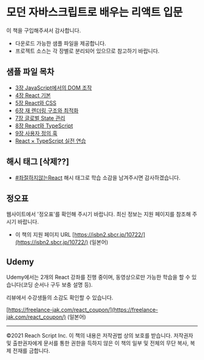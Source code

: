 # 모던 자바스크립트로 배우는 리액트 입문

이 책을 구입해주셔서 감사합니다.

- 다운로드 가능한 샘플 파일을 제공합니다.
- 프로젝트 소스는 각 장별로 분리되어 있으므로 참고하기 바랍니다.

## 샘플 파일 목차

- [3장 JavaScript에서의 DOM 조작](./3/README.md)
- [4장 React 기본](./4/react-basic)
- [5장 React와 CSS](./5/react-css)
- [6장 재 렌더링 구조와 최적화](./6/re-rendering)
- [7장 글로벌 State 관리](./7/global-state)
- [8장 React와 TypeScript](./8/typescript)
- [9장 사용자 정의 훅](./9/custom-hooks)
- [React × TypeScript 실전 연습](./appendix/react-typescript-app)

## 해시 태그 [삭제??]

- [#좌절하지않는React](https://twitter.com/search?q=%23%E6%8C%AB%E6%8A%98%E3%81%97%E3%81%AA%E3%81%84React%E6%9C%AC) 해시 태그로 학습 소감을 남겨주시면 감사하겠습니다.

## 정오표

웹사이트에서 '정오표'를 확인해 주시기 바랍니다. 최신 정보는 지원 페이지를 참조해 주시기 바랍니다.

- 이 책의 지원 페이지 URL [https://isbn2.sbcr.jp/10722/](https://isbn2.sbcr.jp/10722/) (일본어)

## Udemy

Udemy에서는 2개의 React 강좌를 진행 중이며, 동영상으로만 가능한 학습을 할 수 있습니다(코딩 순서나 구두 보충 설명 등).

리뷰에서 수강생들의 소감도 확인할 수 있습니다.

[https://freelance-jak.com/react_coupon/](https://freelance-jak.com/react_coupon/) (일본어)


---

©2021 Reach Script Inc. 이 책의 내용은 저작권법 상의 보호를 받습니다. 저작권자 및 출판권자에게 문서를 통한 권한을 득하지 않은 이 책의 일부 및 전체의 무단 복사, 복제 전재를 금합니다.
